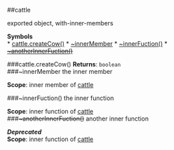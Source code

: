 <a name="module_cattle"></a>
##cattle

exported object, with-inner-members

  
**Symbols**  
    * [cattle.createCow()](#module_cattle.createCow)
    * [\~innerMember](#module_cattle.innerMember)
    * [\~innerFuction()](#module_cattle.innerFuction)
    * [~~\~anotherInnerFuction()~~](#module_cattle.anotherInnerFuction)

<a name="module_cattle.createCow"></a>
###cattle.createCow()
**Returns**: `boolean`  
<a name="module_cattle.innerMember"></a>
###\~innerMember
the inner member

**Scope**: inner member of [cattle](#module_cattle)  
  
<a name="module_cattle.innerFuction"></a>
###\~innerFuction()
the inner function

**Scope**: inner function of [cattle](#module_cattle)  
<a name="module_cattle.anotherInnerFuction"></a>
###~~\~anotherInnerFuction()~~
another inner function

***Deprecated***  
**Scope**: inner function of [cattle](#module_cattle)  
